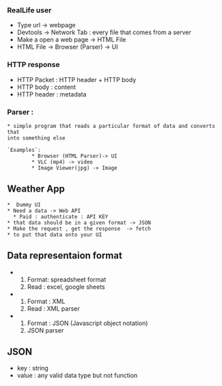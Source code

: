 ### RealLife user 
*  Type url -> webpage
* Devtools -> Network Tab : every file that comes from a server 
* Make a open a web page -> HTML File
* HTML File -> Browser (Parser) -> UI


### HTTP response
*  HTTP Packet : HTTP header + HTTP body
* HTTP body : content
* HTTP header : metadata

### Parser : 
    * simple program that reads a particular format of data and converts that 
    into something else

    `Examples`: 
            * Browser (HTML Parser)-> UI
            * VLC (mp4) -> video
            * Image Viewer(jpg) -> Image 


##  Weather App
    *  Dummy UI  
    * Need a data -> Web API
      * Paid : authenticate : API KEY  
    * that data should be in a given format -> JSON 
    * Make the request , get the response  -> fetch
    * to put that data onto your UI

## Data representaion format
*  1. Format: spreadsheet format
   2.  Read : excel, google sheets

*  1. Format : XML
   2.  Read : XML parser

*  1. Format : JSON (Javascript object notation) 
   2. JSON parser 


## JSON 
*  key : string
* value : any valid data type but not function